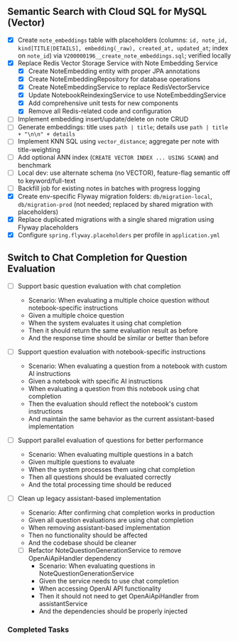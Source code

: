 ## Semantic Search with Cloud SQL for MySQL (Vector)

- [x] Create `note_embeddings` table with placeholders (columns: `id, note_id, kind[TITLE|DETAILS], embedding(_raw), created_at, updated_at`; index on `note_id`) via `V200000196__create_note_embeddings.sql`; verified locally
- [x] Replace Redis Vector Storage Service with Note Embedding Service
  - [x] Create NoteEmbedding entity with proper JPA annotations
  - [x] Create NoteEmbeddingRepository for database operations
  - [x] Create NoteEmbeddingService to replace RedisVectorService
  - [x] Update NotebookReindexingService to use NoteEmbeddingService
  - [x] Add comprehensive unit tests for new components
  - [x] Remove all Redis-related code and configuration
- [ ] Implement embedding insert/update/delete on note CRUD
- [ ] Generate embeddings: title uses `path | title`; details use `path | title + "\n\n" + details`
- [ ] Implement KNN SQL using `vector_distance`; aggregate per note with title-weighting
- [ ] Add optional ANN index (`CREATE VECTOR INDEX ... USING SCANN`) and benchmark
- [ ] Local dev: use alternate schema (no VECTOR), feature-flag semantic off to keyword/full-text
- [ ] Backfill job for existing notes in batches with progress logging
- [x] Create env-specific Flyway migration folders: `db/migration-local`, `db/migration-prod` (not needed; replaced by shared migration with placeholders)
- [x] Replace duplicated migrations with a single shared migration using Flyway placeholders
- [x] Configure `spring.flyway.placeholders` per profile in `application.yml`

## Switch to Chat Completion for Question Evaluation

- [ ] Support basic question evaluation with chat completion
  - Scenario: When evaluating a multiple choice question without notebook-specific instructions
  - Given a multiple choice question
  - When the system evaluates it using chat completion
  - Then it should return the same evaluation result as before
  - And the response time should be similar or better than before

- [ ] Support question evaluation with notebook-specific instructions
  - Scenario: When evaluating a question from a notebook with custom AI instructions
  - Given a notebook with specific AI instructions
  - When evaluating a question from this notebook using chat completion
  - Then the evaluation should reflect the notebook's custom instructions
  - And maintain the same behavior as the current assistant-based implementation

- [ ] Support parallel evaluation of questions for better performance
  - Scenario: When evaluating multiple questions in a batch
  - Given multiple questions to evaluate
  - When the system processes them using chat completion
  - Then all questions should be evaluated correctly
  - And the total processing time should be reduced

- [ ] Clean up legacy assistant-based implementation
  - Scenario: After confirming chat completion works in production
  - Given all question evaluations are using chat completion
  - When removing assistant-based implementation
  - Then no functionality should be affected
  - And the codebase should be cleaner
  - [ ] Refactor NoteQuestionGenerationService to remove OpenAiApiHandler dependency
    - Scenario: When evaluating questions in NoteQuestionGenerationService
    - Given the service needs to use chat completion
    - When accessing OpenAI API functionality
    - Then it should not need to get OpenAiApiHandler from assistantService
    - And the dependencies should be properly injected

### Completed Tasks
